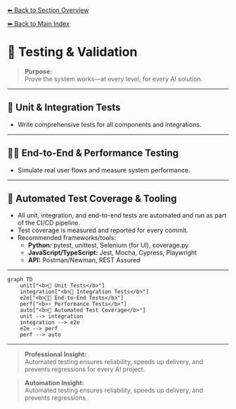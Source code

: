 [⬅ Back to Section Overview](README.md)

[⬅ Back to Main Index](../../../INDEX.md#build)

# 🧪 Testing & Validation

> **Purpose:**  
> Prove the system works—at every level, for every AI solution.

---

## 🧪 Unit & Integration Tests

- Write comprehensive tests for all components and integrations.

---

## 🧑‍💻 End-to-End & Performance Testing

- Simulate real user flows and measure system performance.

---

## 🤖 Automated Test Coverage & Tooling

- All unit, integration, and end-to-end tests are automated and run as part of the CI/CD pipeline.
- Test coverage is measured and reported for every commit.
- Recommended frameworks/tools:
  - **Python:** pytest, unittest, Selenium (for UI), coverage.py
  - **JavaScript/TypeScript:** Jest, Mocha, Cypress, Playwright
  - **API:** Postman/Newman, REST Assured

---

```mermaid
graph TD
    unit["<b>🧪 Unit Tests</b>"]
    integration["<b>🔗 Integration Tests</b>"]
    e2e["<b>🧑‍💻 End-to-End Tests</b>"]
    perf["<b>⚡ Performance Tests</b>"]
    auto["<b>🤖 Automated Test Coverage</b>"]
    unit --> integration
    integration --> e2e
    e2e --> perf
    perf --> auto
```

---

> **Professional Insight:**  
> Automated testing ensures reliability, speeds up delivery, and prevents regressions for every AI project.

> **Automation Insight:**  
> Automated testing ensures reliability, speeds up delivery, and prevents regressions.